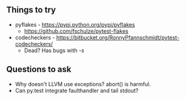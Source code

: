 Things to try
-------------

* pyflakes - https://pypi.python.org/pypi/pyflakes
    * https://github.com/fschulze/pytest-flakes
* codecheckers - https://bitbucket.org/RonnyPfannschmidt/pytest-codecheckers/
    * Dead? Has bugs with *-s*

Questions to ask
----------------

* Why doesn't LLVM use exceptions? abort() is harmful.
* Can py.test integrate faulthandler and tail stdout?
